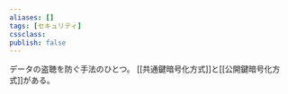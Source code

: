 ```yaml
---
aliases: []
tags: [セキュリティ]
cssclass:
publish: false
---
```

データの盗聴を防ぐ手法のひとつ。
[[共通鍵暗号化方式]]と[[公開鍵暗号化方式]]がある。
